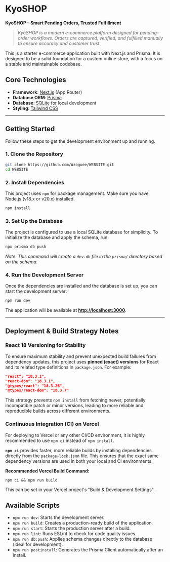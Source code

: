 # KyoSHOP

**KyoSHOP – Smart Pending Orders, Trusted Fulfillment**

> *KyoSHOP is a modern e-commerce platform designed for pending-order workflows. Orders are captured, verified, and fulfilled manually to ensure accuracy and customer trust.*

This is a starter e-commerce application built with Next.js and Prisma. It is designed to be a solid foundation for a custom online store, with a focus on a stable and maintainable codebase.

## Core Technologies

- **Framework**: [Next.js](https://nextjs.org) (App Router)
- **Database ORM**: [Prisma](https://prisma.io)
- **Database**: [SQLite](https://www.sqlite.org/index.html) for local development
- **Styling**: [Tailwind CSS](https://tailwindcss.com)

---

## Getting Started

Follow these steps to get the development environment up and running.

### 1. Clone the Repository

```bash
git clone https://github.com/Azoguee/WEBSITE.git
cd WEBSITE
```

### 2. Install Dependencies

This project uses `npm` for package management. Make sure you have Node.js (v18.x or v20.x) installed.

```bash
npm install
```

### 3. Set Up the Database

The project is configured to use a local SQLite database for simplicity. To initialize the database and apply the schema, run:

```bash
npx prisma db push
```
*Note: This command will create a `dev.db` file in the `prisma/` directory based on the schema.*

### 4. Run the Development Server

Once the dependencies are installed and the database is set up, you can start the development server:

```bash
npm run dev
```

The application will be available at **[http://localhost:3000](http://localhost:3000)**.

---

## Deployment & Build Strategy Notes

### React 18 Versioning for Stability

To ensure maximum stability and prevent unexpected build failures from dependency updates, this project uses **pinned (exact) versions** for React and its related type definitions in `package.json`. For example:

```json
"react": "18.3.1",
"react-dom": "18.3.1",
"@types/react": "18.3.26",
"@types/react-dom": "18.3.7"
```

This strategy prevents `npm install` from fetching newer, potentially incompatible patch or minor versions, leading to more reliable and reproducible builds across different environments.

### Continuous Integration (CI) on Vercel

For deploying to Vercel or any other CI/CD environment, it is highly recommended to use `npm ci` instead of `npm install`.

**`npm ci`** provides faster, more reliable builds by installing dependencies directly from the `package-lock.json` file. This ensures that the exact same dependency versions are used in both your local and CI environments.

**Recommended Vercel Build Command:**

```
npm ci && npm run build
```

This can be set in your Vercel project's "Build & Development Settings".

## Available Scripts

- `npm run dev`: Starts the development server.
- `npm run build`: Creates a production-ready build of the application.
- `npm run start`: Starts the production server after a build.
- `npm run lint`: Runs ESLint to check for code quality issues.
- `npm run db:push`: Applies schema changes directly to the database (ideal for development).
- `npm run postinstall`: Generates the Prisma Client automatically after an install.